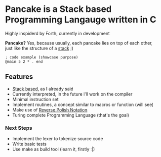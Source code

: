 # Pancake is a Stack based Programming Langauge written in C

Highly inspiderd by Forth, currently in development

**Pancake?** Yes, because usually, each pancake lies on top of each other, just like the structure of a [stack](https://en.wikipedia.org/wiki/Stack_(abstract_data_type)) ;)

```
; code example (showcase purpose)
@main 5 2 * . end
```

## Features
* [Stack based](https://en.wikipedia.org/wiki/Stack-oriented_programming#:~:text=The%20programming%20languages%20Forth%2C%20Factor,data%20back%20atop%20the%20stack.), as I already said 
* Currently interpreted, in the future I'll work on the compiler
* Minimal instruction set
* Implement routines, a concept similar to macros or function (will see)
* Make use of [Reverse Polish Notation](https://en.wikipedia.org/wiki/Reverse_Polish_notation)
* Turing complete Programming Language (that's the goal)

### Next Steps
* Implement the lexer to tokenize source code
* Write basic tests
* Use make as build tool (learn it, firstly :|)
